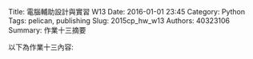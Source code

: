 Title: 電腦輔助設計與實習  W13
Date: 2016-01-01 23:45
Category: Python
Tags: pelican, publishing
Slug: 2015cp_hw_w13
Authors: 40323106
Summary: 作業十三摘要

以下為作業十三內容:
  

